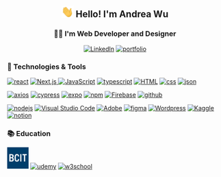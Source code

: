 <h2 align="center"><img src="./media/waving-hand.gif" width="28"> Hello! I'm Andrea Wu</h2>
<h3 align="center">👩‍💻 I'm Web Developer and Designer</h3>
<p align='center'>
  <a href="https://www.linkedin.com/in/andreawzh/"><img alt="LinkedIn" src="https://img.shields.io/badge/LinkedIn-0077B5?style=for-the-badge&logo=linkedin&logoColor=white"></a>
  <a href="https://andreawu.vercel.app/"><img alt="portfolio" src="https://img.shields.io/badge/Portfolio-255E63?style=for-the-badge&logo=About.me&logoColor=white"></a>
</p>

<h3 align='left'> 🔨 Technologies & Tools </h3>
<p>
  <a href="#"><img alt="react" src="https://img.shields.io/badge/React-20232A?style=for-the-badge&logo=react&logoColor=61DAFB"></a>
  <a href="#"><img alt="Next.js" src="https://img.shields.io/badge/Next-black?style=for-the-badge&logo=next.js&logoColor=white">
  <a href="#"><img alt="JavaScript" src="https://img.shields.io/badge/JavaScript-F7DF1E.svg?logo=javascript&logoColor=black"></a>
  <a href="#"><img alt="typescript" src="https://img.shields.io/badge/TypeScript-007ACC?style=for-the-badge&logo=typescript&logoColor=white"></a>
  <a href="#"><img alt="HTML" src="https://img.shields.io/badge/HTML-E34F26.svg?logo=html5&logoColor=white"></a>
  <a href="#"><img alt="css" src="https://img.shields.io/badge/CSS3-1572B6?style=for-the-badge&logo=css3&logoColor=white"></a>
  <a href="#"><img alt="json" src="https://img.shields.io/badge/json-5E5C5C?style=for-the-badge&logo=json&logoColor=white"></a>
</p>
<p>
  <a href="#"><img alt="axios" src="https://img.shields.io/badge/axios-671ddf?&style=for-the-badge&logo=axios&logoColor=white"></a>
  <a href="#"><img alt="cypress" src="https://img.shields.io/badge/Cypress-17202C?style=for-the-badge&logo=cypress&logoColor=white"></a>
  <a href="#"><img alt="expo" src="https://img.shields.io/badge/Expo-1B1F23?style=for-the-badge&logo=expo&logoColor=white"></a>
  <a href="#"><img alt="npm" src="https://img.shields.io/badge/npm-CB3837?style=for-the-badge&logo=npm&logoColor=white"></a>
  <a href="#"><img alt="Firebase" src="https://img.shields.io/badge/Firebase-039BE5?style=for-the-badge&logo=Firebase&logoColor=white"></a>
  <a href="#"><img alt="github" src="https://img.shields.io/badge/GitHub-100000?style=for-the-badge&logo=github&logoColor=white"></a>
</p>
<p>
  <a href="#"><img alt="nodejs" src="https://img.shields.io/badge/Node%20js-339933?style=for-the-badge&logo=nodedotjs&logoColor=white"></a>
  <a href="#"><img alt="Visual Studio Code" src="https://img.shields.io/badge/Visual%20Studio%20Code-0078d7.svg?logo=visual-studio-code&logoColor=white"></a>
  <a href="#"><img alt="Adobe" src="https://img.shields.io/badge/Adobe-FF0000.svg?logo=adobe&logoColor=white"></a>
  <a href="#"><img alt="figma" src="https://img.shields.io/badge/Figma-F24E1E?style=for-the-badge&logo=figma&logoColor=white"></a>
  <a href="#"><img alt="Wordpress" src="https://img.shields.io/badge/Wordpress-21759B?style=for-the-badge&logo=wordpress&logoColor=white"></a>
  <a href="#"><img alt="Kaggle" src="https://img.shields.io/badge/Kaggle-20BEFF?style=for-the-badge&logo=Kaggle&logoColor=white"></a>
  <a href="#"><img alt="notion" src="https://img.shields.io/badge/Notion-000000?style=for-the-badge&logo=notion&logoColor=white"></a>
</p>

<h3 align='left'>📚 Education</h3>
<p>
  <a href="https://www.bcit.ca/"><img alt="bcit-logo" src="./media/bcit-logo.png" width="50"></a>
  <a href="#"><img alt="udemy" src="https://img.shields.io/badge/Udemy-EC5252?style=for-the-badge&logo=Udemy&logoColor=white"></a>
  <a href="#"><img alt="w3school" src="https://img.shields.io/badge/W3Schools-04AA6D?style=for-the-badge&logo=W3Schools&logoColor=white"></a>
</p>


<!--
**Andreawz3/Andreawz3** is a ✨ _special_ ✨ repository because its `README.md` (this file) appears on your GitHub profile.

Here are some ideas to get you started:

- 🔭 I’m currently working on ...
- 🌱 I’m currently learning ...
- 👯 I’m looking to collaborate on ...
- 🤔 I’m looking for help with ...
- 💬 Ask me about ...
- 📫 How to reach me: ...
- 😄 Pronouns: ...
- ⚡ Fun fact: ...
-->
